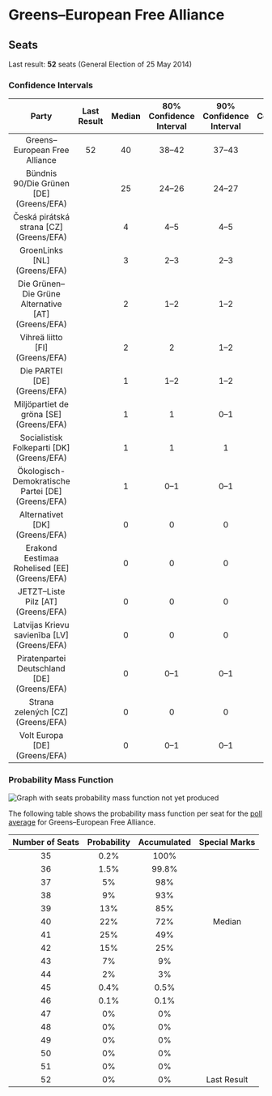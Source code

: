 # Greens–European Free Alliance

## Seats

Last result: **52** seats (General Election of 25 May 2014)

### Confidence Intervals

| Party | Last Result | Median | 80% Confidence Interval | 90% Confidence Interval | 95% Confidence Interval | 99% Confidence Interval |
|:-----:|:-----------:|:------:|:-----------------------:|:-----------------------:|:-----------------------:|:-----------------------:|
| Greens–European Free Alliance | 52 | 40 | 38–42 | 37–43 | 37–44 | 36–45 |
| Bündnis 90/Die Grünen [DE] (Greens/EFA) | | 25 | 24–26 | 24–27 | 24–28 | 23–28 |
| Česká pirátská strana [CZ] (Greens/EFA) | | 4 | 4–5 | 4–5 | 4–5 | 4–5 |
| GroenLinks [NL] (Greens/EFA) | | 3 | 2–3 | 2–3 | 2–3 | 2–3 |
| Die Grünen–Die Grüne Alternative [AT] (Greens/EFA) | | 2 | 1–2 | 1–2 | 1–2 | 1–2 |
| Vihreä liitto [FI] (Greens/EFA) | | 2 | 2 | 1–2 | 1–2 | 1–2 |
| Die PARTEI [DE] (Greens/EFA) | | 1 | 1–2 | 1–2 | 1–2 | 1–3 |
| Miljöpartiet de gröna [SE] (Greens/EFA) | | 1 | 1 | 0–1 | 0–1 | 0–1 |
| Socialistisk Folkeparti [DK] (Greens/EFA) | | 1 | 1 | 1 | 1 | 1–2 |
| Ökologisch-Demokratische Partei [DE] (Greens/EFA) | | 1 | 0–1 | 0–1 | 0–1 | 0–1 |
| Alternativet [DK] (Greens/EFA) | | 0 | 0 | 0 | 0–1 | 0–1 |
| Erakond Eestimaa Rohelised [EE] (Greens/EFA) | | 0 | 0 | 0 | 0 | 0 |
| JETZT–Liste Pilz [AT] (Greens/EFA) | | 0 | 0 | 0 | 0 | 0 |
| Latvijas Krievu savienība [LV] (Greens/EFA) | | 0 | 0 | 0 | 0 | 0–1 |
| Piratenpartei Deutschland [DE] (Greens/EFA) | | 0 | 0–1 | 0–1 | 0–1 | 0–1 |
| Strana zelených [CZ] (Greens/EFA) | | 0 | 0 | 0 | 0 | 0 |
| Volt Europa [DE] (Greens/EFA) | | 0 | 0–1 | 0–1 | 0–1 | 0–1 |

### Probability Mass Function

![Graph with seats probability mass function not yet produced](average-2019-07-31-seats-pmf-greens–europeanfreealliance.png "Seats Probability Mass Function")

The following table shows the probability mass function per seat for the [poll average](average-2019-07-31.html) for Greens–European Free Alliance.

| Number of Seats | Probability | Accumulated | Special Marks |
|:---------------:|:-----------:|:-----------:|:-------------:|
| 35 | 0.2% | 100% |  |
| 36 | 1.5% | 99.8% |  |
| 37 | 5% | 98% |  |
| 38 | 9% | 93% |  |
| 39 | 13% | 85% |  |
| 40 | 22% | 72% | Median |
| 41 | 25% | 49% |  |
| 42 | 15% | 25% |  |
| 43 | 7% | 9% |  |
| 44 | 2% | 3% |  |
| 45 | 0.4% | 0.5% |  |
| 46 | 0.1% | 0.1% |  |
| 47 | 0% | 0% |  |
| 48 | 0% | 0% |  |
| 49 | 0% | 0% |  |
| 50 | 0% | 0% |  |
| 51 | 0% | 0% |  |
| 52 | 0% | 0% | Last Result |


